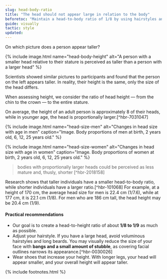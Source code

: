 ```yaml
---
slug: head-body-ratio
title: "The head should not appear large in relation to the body"
beforetoc: "Maintain a head-to-body ratio of 1/8 by using hairstyles and elevator shoes."
guide: visually
tactic: style
updated:
---
```

On which picture does a person appear taller?

{% include image.html name="head-body-height" alt="A person with a smaller head relative to their stature is perceived as taller than a person with a larger head" %}

Scientists showed similar pictures to participants and found that the person on the left appears taller. In reality, their height is the same, only the size of the head differs.

When assessing height, we consider the ratio of head height — from the chin to the crown — to the entire stature.

On average, the height of an adult person is approximately 8 of their heads, while in younger age, the head is proportionally larger.[^hbr-7031047]

{% include image.html name="head-size-men" alt="Changes in head size with age in men" caption="Image. Body proportions of men at birth, 2 years old, 6, 12, 25 years old." %}

{% include image.html name="head-size-women" alt="Changes in head size with age in women" caption="Image. Body proportions of women at birth, 2 years old, 6, 12, 25 years old." %}

> bodies with proportionally larger heads could be perceived as less mature and, thusly, shorter [^hbr-2018158]

Research shows that taller individuals have a smaller head-to-body ratio, while shorter individuals have a larger ratio.[^hbr-101068] For example, at a height of 170 cm, the average head size for men is 22.4 cm (1/7.6), while at 177 cm, it is 22.1 cm (1/8). For men who are 186 cm tall, the head height may be 20.4 cm (1/9).

#### Practical recommendations
- Our goal is to create a head-to-height ratio of about **1/8 to 1/9** as much as possible.
- Adjust your hairstyle. If you have a large head, avoid voluminous hairstyles and long beards. You may visually reduce the size of your face with **bangs and a small amount of stubble**, as covering facial outlines narrows its appearance.[^hbr-0030026]
- Wear shoes that increase your height. With longer legs, your head will appear smaller, and your overall height will appear taller.

{% include footnotes.html %}
